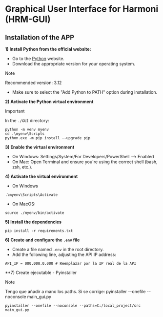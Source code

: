 # Graphical User Interface for Harmoni (HRM-GUI)

## Installation of the APP

**1) Install Python from the official website:**

* Go to the [Python](https://www.python.org/downloads/) website.
* Download the appropriate version for your operating system.
> [!NOTE]
> Recommended version: 3.12
* Make sure to select the "Add Python to PATH" option during installation.

**2) Activate the Python virtual environment**  
> [!IMPORTANT]  
> In the `./GUI` directory:
```
python -m venv myenv
cd .\myenv\Scripts
python.exe -m pip install --upgrade pip
```

**3) Enable the virtual environment**

* On Windows: Settings/System/For Developers/PowerShell --> Enabled
* On Mac: Open Terminal and ensure you're using the correct shell (bash, zsh, etc.).


**4) Activate the virtual environment**
* On Windows
```
.\myenv\Scripts\Activate 
```
* On MacOS:
```
source ./myenv/bin/activate
```

**5) Install the dependencies**

```
pip install -r requirements.txt
```

**6) Create and configure the `.env` file**
* Create a file named `.env` in the root directory.
* Add the following line, adjusting the API IP address:

```
API_IP = 000.000.0.000 # Reemplazar por la IP real de la API 
```

**7) Create ejecutable - Pyinstaller

> [!Note]
> Tengo que añadir a mano los paths.
> Si se corrige: pyinstaller --onefile --noconsole main_gui.py

```
pyinstaller --onefile --noconsole --paths=C:/local_project/src main_gui.py
```